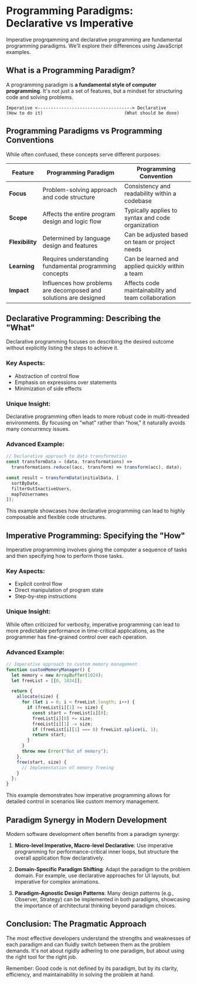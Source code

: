 # Programming Paradigms: Declarative vs Imperative

Imperative progrqamming and declarative programming are fundamental programming paradigms. We'll explore their differences using JavaScript examples.

## What is a Programming Paradigm?

A programming paradigm is **a fundamental style of computer programming**. It's not just a set of features, but a mindset for structuring code and solving problems.

```
Imperative <------------------------------------> Declarative
(How to do it)                               (What should be done)
```

## Programming Paradigms vs Programming Conventions

While often confused, these concepts serve different purposes:

| Feature        | Programming Paradigm                                              | Programming Convention                                              |
|----------------|-------------------------------------------------------------------|---------------------------------------------------------------------|
| **Focus**      | Problem-solving approach and code structure                       | Consistency and readability within a codebase                       |
| **Scope**      | Affects the entire program design and logic flow                  | Typically applies to syntax and code organization                   |
| **Flexibility** | Determined by language design and features                        | Can be adjusted based on team or project needs                      |
| **Learning**   | Requires understanding fundamental programming concepts           | Can be learned and applied quickly within a team                    |
| **Impact**     | Influences how problems are decomposed and solutions are designed | Affects code maintainability and team collaboration                 |

## Declarative Programming: Describing the "What"

Declarative programming focuses on describing the desired outcome without explicitly listing the steps to achieve it.

### Key Aspects:
- Abstraction of control flow
- Emphasis on expressions over statements
- Minimization of side effects

### Unique Insight:
Declarative programming often leads to more robust code in multi-threaded environments. By focusing on "what" rather than "how," it naturally avoids many concurrency issues.

### Advanced Example:
```javascript
// Declarative approach to data transformation
const transformData = (data, transformations) =>
  transformations.reduce((acc, transform) => transform(acc), data);

const result = transformData(initialData, [
  sortByDate,
  filterOutInactiveUsers,
  mapToUsernames
]);
```

This example showcases how declarative programming can lead to highly composable and flexible code structures.

## Imperative Programming: Specifying the "How"

Imperative programming involves giving the computer a sequence of tasks and then specifying how to perform those tasks.

### Key Aspects:
- Explicit control flow
- Direct manipulation of program state
- Step-by-step instructions

### Unique Insight:
While often criticized for verbosity, imperative programming can lead to more predictable performance in time-critical applications, as the programmer has fine-grained control over each operation.

### Advanced Example:
```javascript
// Imperative approach to custom memory management
function customMemoryManager() {
  let memory = new ArrayBuffer(1024);
  let freeList = [[0, 1024]];

  return {
    allocate(size) {
      for (let i = 0; i < freeList.length; i++) {
        if (freeList[i][1] >= size) {
          const start = freeList[i][0];
          freeList[i][0] += size;
          freeList[i][1] -= size;
          if (freeList[i][1] === 0) freeList.splice(i, 1);
          return start;
        }
      }
      throw new Error("Out of memory");
    },
    free(start, size) {
      // Implementation of memory freeing
    }
  };
}
```

This example demonstrates how imperative programming allows for detailed control in scenarios like custom memory management.

## Paradigm Synergy in Modern Development

Modern software development often benefits from a paradigm synergy:

1. **Micro-level Imperative, Macro-level Declarative**: Use imperative programming for performance-critical inner loops, but structure the overall application flow declaratively.

2. **Domain-Specific Paradigm Shifting**: Adapt the paradigm to the problem domain. For example, use declarative approaches for UI layouts, but imperative for complex animations.

3. **Paradigm-Agnostic Design Patterns**: Many design patterns (e.g., Observer, Strategy) can be implemented in both paradigms, showcasing the importance of architectural thinking beyond paradigm choices.

## Conclusion: The Pragmatic Approach

The most effective developers understand the strengths and weaknesses of each paradigm and can fluidly switch between them as the problem demands. It's not about rigidly adhering to one paradigm, but about using the right tool for the right job.

Remember: Good code is not defined by its paradigm, but by its clarity, efficiency, and maintainability in solving the problem at hand.